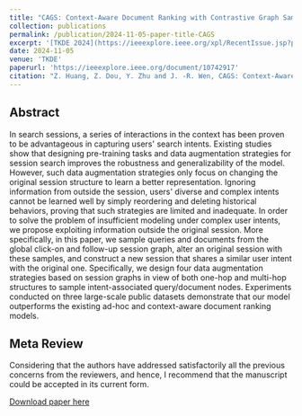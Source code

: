 ```yaml
---
title: "CAGS: Context-Aware Document Ranking with Contrastive Graph Sampling"
collection: publications
permalink: /publication/2024-11-05-paper-title-CAGS
excerpt: '[TKDE 2024](https://ieeexplore.ieee.org/xpl/RecentIssue.jsp?punumber=69) published 12 issues with a total of 666 papers.'
date: 2024-11-05
venue: 'TKDE'
paperurl: 'https://ieeexplore.ieee.org/document/10742917'
citation: "Z. Huang, Z. Dou, Y. Zhu and J. -R. Wen, CAGS: Context-Aware Document Ranking with Contrastive Graph Sampling, in IEEE Transactions on Knowledge and Data Engineering, doi: 10.1109/TKDE.2024.3491996. keywords: {Data augmentation;Context modeling;Data models;Search engines;Contrastive learning;Training;Search problems;Encoding;Bidirectional control;Predictive models;Context-aware document ranking;contrastive learning;graph sampling}"
---
```


## Abstract
In search sessions, a series of interactions in the context has been proven to be advantageous in capturing users' search intents. Existing studies show that designing pre-training tasks and data augmentation strategies for session search improves the robustness and generalizability of the model. However, such data augmentation strategies only focus on changing the original session structure to learn a better representation. Ignoring information from outside the session, users' diverse and complex intents cannot be learned well by simply reordering and deleting historical behaviors, proving that such strategies are limited and inadequate. In order to solve the problem of insufficient modeling under complex user intents, we propose exploiting information outside the original session. More specifically, in this paper, we sample queries and documents from the global click-on and follow-up session graph, alter an original session with these samples, and construct a new session that shares a similar user intent with the original one. Specifically, we design four data augmentation strategies based on session graphs in view of both one-hop and multi-hop structures to sample intent-associated query/document nodes. Experiments conducted on three large-scale public datasets demonstrate that our model outperforms the existing ad-hoc and context-aware document ranking models.

## Meta Review
Considering that the authors have addressed satisfactorily all the previous concerns from the reviewers, and hence, I recommend that the manuscript could be accepted in its current form.


[Download paper here](https://ieeexplore.ieee.org/document/10742917)
